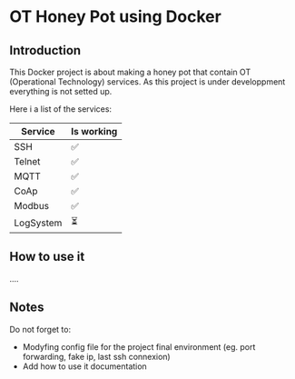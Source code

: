 # OT Honey Pot using Docker

## Introduction

This Docker project is about making a honey pot that contain OT (Operational Technology) services.
As this project is under developpment everything is not setted up.

Here i a list of the services: 

| Service | Is working |
| ----------- | ---------- |
| SSH  | ✅ |
| Telnet | ✅ | 
| MQTT | ✅ | 
| CoAp | ✅ | 
| Modbus | ✅ | 
| LogSystem | ⏳ | 

## How to use it 

....

## Notes

Do not forget to:

- Modyfing config file for the project final environment (eg. port forwarding, fake ip, last ssh connexion)
- Add how to use it documentation